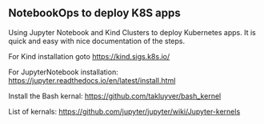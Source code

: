 ## NotebookOps to deploy K8S apps

Using Jupyter Notebook and Kind Clusters to deploy Kubernetes apps. It is quick and easy with nice documentation of the steps.

For Kind installation goto https://kind.sigs.k8s.io/

For JupyterNotebook installation: https://jupyter.readthedocs.io/en/latest/install.html

Install the Bash kernal: https://github.com/takluyver/bash_kernel

List of kernals: https://github.com/jupyter/jupyter/wiki/Jupyter-kernels
